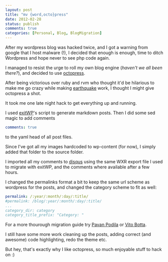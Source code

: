 ```yaml
---
layout: post
title: "mv {word,octo}press"
date: 2012-02-28
status: publish
comments: true
categories: [Personal, Blog, BlogMigration]
---
```


After my wordpress blog was hacked twice, and I got a warning from google that I host malware (!), I decided that enough is enough, time to ditch Wordpress and hope never to see php code again.

I managed to resist the urge to roll my own blog engine (*haven't we all been there?*), and decided to use [octopress](http://octopress.org).

After being victorious over ruby and rvm who thought it'd be hilarious to make me go crazy while making [earthquake](https://github.com/jugyo/earthquake) work, I thought I might give octopress a shot.

It took me one late night hack to get everything up and running.

I used [exitWP](https://github.com/thomasf/exitwp)'s script to generate markdown posts.
Then I did some sed magic to add comments

```yaml
comments: true
``` 

to the yaml head of all post files.

Since I've got all my images hardcoded to wp-content (for now), I simply added that folder to the source folder.

I imported all my comments to [disqus](http://disqus.com) using the same WXR export file I used to migrate with exitWP, and the comments where available after a few hours.

I changed the permalinks format a bit to keep the same url scheme as wordpress for the posts, and changed the category scheme to fit as well:

```yaml
permalink: /:year/:month/:day/:title/
#permalink: /blog/:year/:month/:day/:title/
...
category_dir: category
category_title_prefix: "Category: "
```

For a more thourough migration guide try [Pavan Podila](http://blog.pixelingene.com/2011/09/switching-to-the-octopress-blogging-engine/) or [Vito Botta](http://vitobotta.com/how-to-migrate-from-wordpress-to-jekyll/).

I still have some more work cleaning up the posts, adding correct (and awesome) code highlighting, redo the theme etc.

But hey, that's exactly why I like octopress, so much enjoyable stuff to hack on :)
